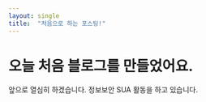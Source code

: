 ```yaml
---
layout: single
title:  "처음으로 하는 포스팅!"
---
```


# 오늘 처음 블로그를 만들었어요.

앞으로 열심히 하겠습니다.
정보보안 SUA 활동을 하고 있습니다.

